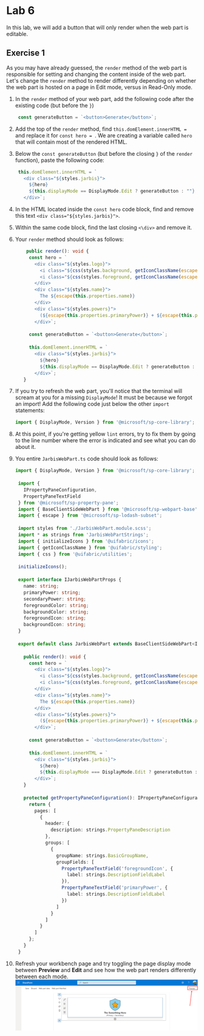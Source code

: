 # Lab 6

In this lab, we will add a button that will only render when the web part is editable.

## Exercise 1

As you may have already guessed, the `render` method of the web part is responsible for setting and changing the content inside of the web part. Let's change the `render` method to render differently depending on whether the web part is hosted on a page in Edit mode, versus in Read-Only mode.

1. In the `render` method of your web part, add the following code after the existing code (but before the `}`)
   
   ```typescript
    const generateButton = `<button>Generate</button>`;
   ```
1. Add the top of the `render` method, find `this.domElement.innerHTML = ` and replace it for `const hero = `. We are creating a variable called `hero` that will contain most of the rendered HTML.
1. Below the `const generateButton` (but before the closing `}` of the `render` function), paste the following code:
   
   ```typescript
    this.domElement.innerHTML = `
      <div class="${styles.jarbis}">
        ${hero}
        ${this.displayMode == DisplayMode.Edit ? generateButton : ""}
      </div>`;
   ```
1. In the HTML located inside the `const hero` code block, find and remove this text `<div class="${styles.jarbis}">`.
1. Within the same code block, find the last closing `<\div>` and remove it.
1. Your `render` method should look as follows:

   ```typescript
       public render(): void {
        const hero = `
          <div class="${styles.logo}">
            <i class="${css(styles.background, getIconClassName(escape(this.properties.backgroundIcon)))}" style="color:${escape(this.properties.backgroundColor)};"></i>
            <i class="${css(styles.foreground, getIconClassName(escape(this.properties.foregroundIcon)))}" style="color:${escape(this.properties.foregroundColor)};"></i>
          </div>
          <div class="${styles.name}">
            The ${escape(this.properties.name)}
          </div>
          <div class="${styles.powers}">
            (${escape(this.properties.primaryPower)} + ${escape(this.properties.secondaryPower)})
          </div>`;
        
        const generateButton = `<button>Generate</button>`;
        
        this.domElement.innerHTML = `
          <div class="${styles.jarbis}">
            ${hero}
            ${this.displayMode == DisplayMode.Edit ? generateButton : ""}
          </div>`;
      }
   ``` 

1. If you try to refresh the web part, you'll notice that the terminal will scream at you for a missing `DisplayMode`! It must be because we forgot an import! Add the following code just below the other `import` statements:
   
   ```typescript
   import { DisplayMode, Version } from '@microsoft/sp-core-library';
   ```
1. At this point, if you're getting yellow `lint` errors, try to fix them by going to the line number where the error is indicated and see what you can do about it.
1. You entire `JarbisWebPart.ts` code should look as follows:

   ```typescript
   import { DisplayMode, Version } from '@microsoft/sp-core-library';
    
    import {
      IPropertyPaneConfiguration,
      PropertyPaneTextField
    } from '@microsoft/sp-property-pane';
    import { BaseClientSideWebPart } from '@microsoft/sp-webpart-base';
    import { escape } from '@microsoft/sp-lodash-subset';
    
    import styles from './JarbisWebPart.module.scss';
    import * as strings from 'JarbisWebPartStrings';
    import { initializeIcons } from '@uifabric/icons';
    import { getIconClassName } from '@uifabric/styling';
    import { css } from '@uifabric/utilities';
    
    initializeIcons();
    
    export interface IJarbisWebPartProps {
      name: string;
      primaryPower: string;
      secondaryPower: string;
      foregroundColor: string;
      backgroundColor: string;
      foregroundIcon: string;
      backgroundIcon: string;
    }
    
    export default class JarbisWebPart extends BaseClientSideWebPart<IJarbisWebPartProps> {
    
      public render(): void {
        const hero = `
          <div class="${styles.logo}">
            <i class="${css(styles.background, getIconClassName(escape(this.properties.backgroundIcon)))}" style="color:${escape(this.properties.backgroundColor)};"></i>
            <i class="${css(styles.foreground, getIconClassName(escape(this.properties.foregroundIcon)))}" style="color:${escape(this.properties.foregroundColor)};"></i>
          </div>
          <div class="${styles.name}">
            The ${escape(this.properties.name)}
          </div>
          <div class="${styles.powers}">
            (${escape(this.properties.primaryPower)} + ${escape(this.properties.secondaryPower)})
          </div>`;
    
        const generateButton = `<button>Generate</button>`;
    
        this.domElement.innerHTML = `
          <div class="${styles.jarbis}">
            ${hero}
            ${this.displayMode === DisplayMode.Edit ? generateButton : ""}
          </div>`;
      }
    
      protected getPropertyPaneConfiguration(): IPropertyPaneConfiguration {
        return {
          pages: [
            {
              header: {
                description: strings.PropertyPaneDescription
              },
              groups: [
                {
                  groupName: strings.BasicGroupName,
                  groupFields: [
                    PropertyPaneTextField('foregroundIcon', {
                      label: strings.DescriptionFieldLabel
                    }),
                    PropertyPaneTextField('primaryPower', {
                      label: strings.DescriptionFieldLabel
                    })
                  ]
                }
              ]
            }
          ]
        };
      }
    }
   ``` 
1. Refresh your workbench page and try toggling the page display mode between **Preview** and **Edit** and see how the web part renders differently between each mode.
   ![Toggle mode](assets/togglemode.png)
